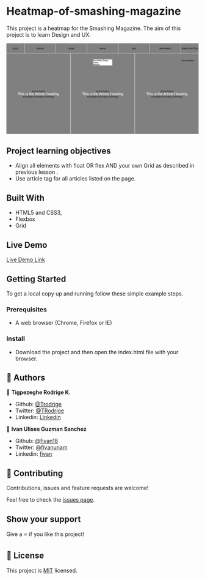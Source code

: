 # Heatmap-of-smashing-magazine
This project is a heatmap for the Smashing Magazine. The aim of this project is to learn Design and UX.

![screenshot](heatmap-page.png)

## Project learning objectives

- Align all elements with float OR flex AND your own Grid as described in previous lesson .
- Use article tag for all articles listed on the page.

## Built With

- HTML5 and CSS3,
- Flexbox
- Grid

## Live Demo

[Live Demo Link](https://trodrige.github.io/Heatmap-of-smashing-magazine)


## Getting Started

To get a local copy up and running follow these simple example steps.

### Prerequisites

- A web browser (Chrome, Firefox or IE)

### Install

- Download the project and then open the index.html file with your browser.


## 👤 Authors

👤 **Tigpezeghe Rodrige K.**
- Github: [@Trodrige](https://github.com/Trodrige)
- Twitter: [@TRodrige](https://twitter.com/TRodrige)
- Linkedin: [Linkedin](https://www.linkedin.com/in/tigpezeghe-rodrige-k-52472310b/)


👤 **Ivan Ulises Guzman Sanchez**

- Github: [@fivan18](https://github.com/fivan18)
- Twitter: [@fivanunam](https://twitter.com/fivanunam)
- Linkedin: [fivan](www.linkedin.com/in/fivan)

## 🤝 Contributing

Contributions, issues and feature requests are welcome!

Feel free to check the [issues page](issues/).

## Show your support

Give a ⭐️ if you like this project!

## 📝 License

This project is [MIT](lic.url) licensed.
